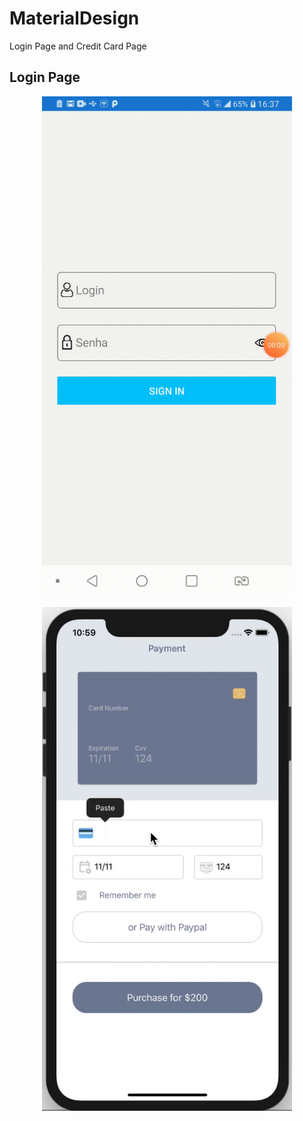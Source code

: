 # MaterialDesign
Login Page and Credit Card Page
## Login Page
<div>
  <p align="center">
<img  width="400" src="https://github.com/KHkhalaf/MaterialDesign/blob/master/screenshots/LoginPage.gif"/>
</p>

<p align="center">
<img  width="400" src="https://github.com/KHkhalaf/MaterialDesign/blob/master/screenshots/CreditCard.gif"/>
</p>
 </div>

